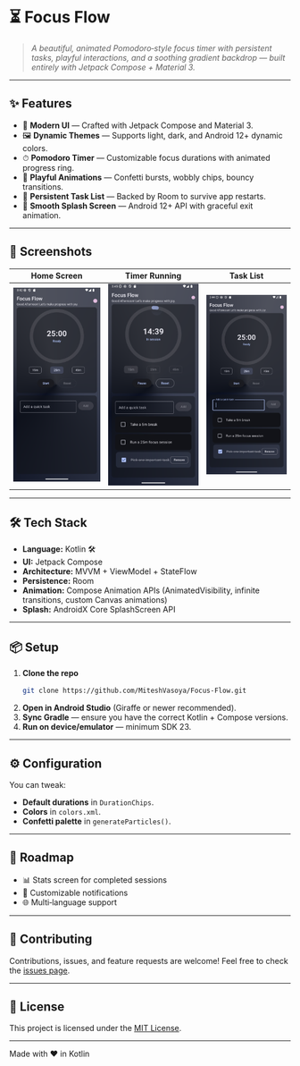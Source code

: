 # ⏳ Focus Flow

> *A beautiful, animated Pomodoro‑style focus timer with persistent tasks, playful interactions, and a soothing gradient backdrop — built entirely with Jetpack Compose + Material 3.*

---

## ✨ Features

- 🎨 **Modern UI** — Crafted with Jetpack Compose and Material 3.
- 🖼 **Dynamic Themes** — Supports light, dark, and Android 12+ dynamic colors.
- ⏱ **Pomodoro Timer** — Customizable focus durations with animated progress ring.
- 🎉 **Playful Animations** — Confetti bursts, wobbly chips, bouncy transitions.
- 📝 **Persistent Task List** — Backed by Room to survive app restarts.
- 🚀 **Smooth Splash Screen** — Android 12+ API with graceful exit animation.

---

## 📸 Screenshots

| Home Screen | Timer Running | Task List |
| ----------- | ------------- | --------- |
| ![screenshot1](./screenshots/Screenshot_home_screen.png) | ![screenshot2](./screenshots/Screenshot_timer_running.png) | ![screenshot3](./screenshots/Screenshot_task_list.png) |

---

## 🛠 Tech Stack

- **Language:** Kotlin 🛠
- **UI:** Jetpack Compose
- **Architecture:** MVVM + ViewModel + StateFlow
- **Persistence:** Room
- **Animation:** Compose Animation APIs (AnimatedVisibility, infinite transitions, custom Canvas animations)
- **Splash:** AndroidX Core SplashScreen API

---

## 📦 Setup

1. **Clone the repo**
   ```bash
   git clone https://github.com/MiteshVasoya/Focus-Flow.git
   ```
2. **Open in Android Studio** (Giraffe or newer recommended).
3. **Sync Gradle** — ensure you have the correct Kotlin + Compose versions.
4. **Run on device/emulator** — minimum SDK 23.

---

## ⚙ Configuration

You can tweak:

- **Default durations** in `DurationChips`.
- **Colors** in `colors.xml`.
- **Confetti palette** in `generateParticles()`.

---

## 🚀 Roadmap

- 📊 Stats screen for completed sessions
- 🔔 Customizable notifications
- 🌐 Multi‑language support

---

## 🤝 Contributing

Contributions, issues, and feature requests are welcome! Feel free to check the [issues page](https://github.com/MiteshVasoya/Focus-Flow/issues).

---

## 📜 License

This project is licensed under the [MIT License](LICENSE).

---

Made with ❤️ in Kotlin